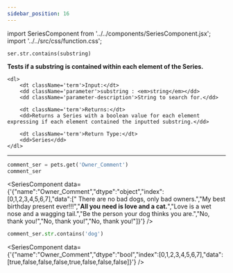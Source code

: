 ```yaml
---
sidebar_position: 16
---
```

import SeriesComponent from '../../components/SeriesComponent.jsx';
import '../../src/css/function.css';

<code>ser.str.contains(substring)</code>

<div className='base'>
    <p><strong>Tests if a substring is contained within each element of the Series.</strong></p>

    <dl>
        <dt className='term'>Input:</dt>
        <dd className='parameter'>substring : <em>string</em></dd>
        <dd className='parameter-description'>String to search for.</dd>

        <dt className='term'>Returns:</dt>
        <dd>Returns a Series with a boolean value for each element expressing if each element contained the inputted substring.</dd>

        <dt className='term'>Return Type:</dt>
        <dd>Series</dd>
    </dl>
</div>

---

```python
comment_ser = pets.get('Owner_Comment')
comment_ser
```
<SeriesComponent data={'{"name":"Owner_Comment","dtype":"object","index":[0,1,2,3,4,5,6,7],"data":["      There are no bad dogs, only bad owners.","My best birthday present ever!!!","****All you need is love and a cat.****","Love is a wet nose and a wagging tail.","Be the person your dog thinks you are.","No, thank you!","No, thank you!","No, thank you!"]}'} />

```python
comment_ser.str.contains('dog')
```
<SeriesComponent data={'{"name":"Owner_Comment","dtype":"bool","index":[0,1,2,3,4,5,6,7],"data":[true,false,false,false,true,false,false,false]}'} />